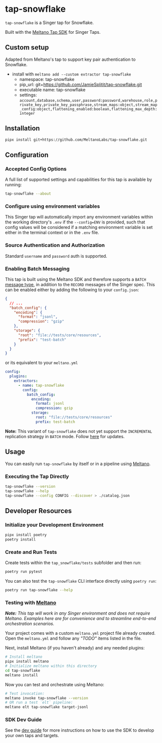 # tap-snowflake

`tap-snowflake` is a Singer tap for Snowflake.

Built with the [Meltano Tap SDK](https://sdk.meltano.com) for Singer Taps.

## Custom setup
Adapted from Meltano's tap to support key pair authentication to Snowflake.
- install with `meltano add --custom extractor tap-snowflake`
  - namespace: tap-snowflake
  - pip_url: git+https://github.com/JamieSplitit/tap-snowflake.git
  - executable name: tap-snowflake
  - settings: `account,database,schema,user,password:password,warehouse,role,private_key,private_key_passphrase,stream_maps:object,stream_map_config:object,flattening_enabled:boolean,flattening_max_depth:integer`


## Installation

```bash
pipx install git+https://github.com/MeltanoLabs/tap-snowflake.git
```

## Configuration

### Accepted Config Options

A full list of supported settings and capabilities for this
tap is available by running:

```bash
tap-snowflake --about
```

### Configure using environment variables

This Singer tap will automatically import any environment variables within the working directory's
`.env` if the `--config=ENV` is provided, such that config values will be considered if a matching
environment variable is set either in the terminal context or in the `.env` file.

### Source Authentication and Authorization

Standard `username` and `password` auth is supported.

### Enabling Batch Messaging

This tap is built using the Meltano SDK and therefore supports a `BATCH` [message type](https://sdk.meltano.com/en/latest/batch.html), in
addition to the `RECORD` messages of the Singer spec. This can be enabled either by adding the following to your `config.json`:

```json
{
  // ...
  "batch_config": {
    "encoding": {
      "format": "jsonl",
      "compression": "gzip"
    },
    "storage": {
      "root": "file://tests/core/resources",
      "prefix": "test-batch"
    }
  }
}
```

or its equivalent to your `meltano.yml`

```yaml
config:
  plugins:
    extractors:
      - name: tap-snowflake
        config:
          batch_config:
            encoding:
              format: jsonl
              compression: gzip
            storage:
              root: "file://tests/core/resources"
              prefix: test-batch
```

**Note:** This variant of `tap-snowflake` does not yet support the `INCREMENTAL` replication strategy in `BATCH` mode. Follow [here](https://github.com/meltano/sdk/issues/976#issuecomment-1257848119) for updates.

## Usage

You can easily run `tap-snowflake` by itself or in a pipeline using [Meltano](https://meltano.com/).

### Executing the Tap Directly

```bash
tap-snowflake --version
tap-snowflake --help
tap-snowflake --config CONFIG --discover > ./catalog.json
```

## Developer Resources

### Initialize your Development Environment

```bash
pipx install poetry
poetry install
```

### Create and Run Tests

Create tests within the `tap_snowflake/tests` subfolder and
then run:

```bash
poetry run pytest
```

You can also test the `tap-snowflake` CLI interface directly using `poetry run`:

```bash
poetry run tap-snowflake --help
```

### Testing with [Meltano](https://www.meltano.com)

_**Note:** This tap will work in any Singer environment and does not require Meltano.
Examples here are for convenience and to streamline end-to-end orchestration scenarios._

Your project comes with a custom `meltano.yml` project file already created. Open the `meltano.yml` and follow any _"TODO"_ items listed in
the file.

Next, install Meltano (if you haven't already) and any needed plugins:

```bash
# Install meltano
pipx install meltano
# Initialize meltano within this directory
cd tap-snowflake
meltano install
```

Now you can test and orchestrate using Meltano:

```bash
# Test invocation:
meltano invoke tap-snowflake --version
# OR run a test `elt` pipeline:
meltano elt tap-snowflake target-jsonl
```

### SDK Dev Guide

See the [dev guide](https://sdk.meltano.com/en/latest/dev_guide.html) for more instructions on how to use the SDK to
develop your own taps and targets.
